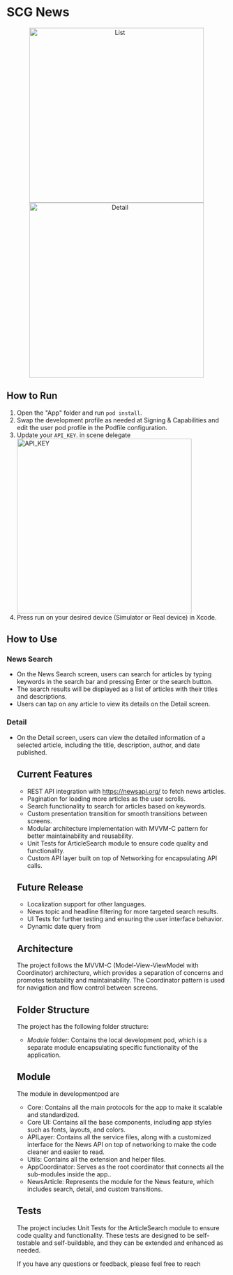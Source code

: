 <!DOCTYPE html>
<html>
<head>
</head>
<body>
  <h1>SCG News</h1>
 
<div align="center">
  <img src="https://user-images.githubusercontent.com/5418396/232339742-dfba2d38-eca3-4ce0-a566-b0c88e04d1d5.PNG" alt="List" width="400">
  <img src="https://user-images.githubusercontent.com/5418396/232339752-e20a2ae7-d142-4a4c-a5a6-0a9a8e02746b.PNG" alt="Detail" width="400">
</div>

  
 
  <h2>How to Run</h2>
  <ol>
    <li>Open the "App" folder and run <code>pod install</code>.</li>
    <li>Swap the development profile as needed at Signing &amp; Capabilities and edit the user pod profile in the Podfile configuration.</li>
    <li> Update your <code>API_KEY</code>. in scene delegate</li>
<img width="400" alt="API_KEY" src="https://user-images.githubusercontent.com/5418396/232744927-edab11ec-25c5-4816-b9e0-bab56064147c.png">
    <li>Press run on your desired device (Simulator or Real device) in Xcode.</li>
  </ol>


  <h2>How to Use</h2>
  <h3>News Search</h3>
  <ul>
    <li>On the News Search screen, users can search for articles by typing keywords in the search bar and pressing Enter or the search button.</li>
    <li>The search results will be displayed as a list of articles with their titles and descriptions.</li>
    <li>Users can tap on any article to view its details on the Detail screen.</li>
  </ul>

  <h3>Detail</h3>
  <ul>
    <li>On the Detail screen, users can view the detailed information of a selected article, including the title, description, author, and date published.</li>

  <h2>Current Features</h2>
  <ul>
    <li>REST API integration with <a href="https://newsapi.org/" target="_blank">https://newsapi.org/</a> to fetch news articles.</li>
    <li>Pagination for loading more articles as the user scrolls.</li>
    <li>Search functionality to search for articles based on keywords.</li>
    <li>Custom presentation transition for smooth transitions between screens.</li>
    <li>Modular architecture implementation with MVVM-C pattern for better maintainability and reusability.</li>
    <li>Unit Tests for ArticleSearch module to ensure code quality and functionality.</li>
    <li>Custom API layer built on top of Networking for encapsulating API calls.</li>
  </ul>

  <h2>Future Release</h2>
  <ul>
    <li>Localization support for other languages.</li>
    <li>News topic and headline filtering for more targeted search results.</li>
    <li>UI Tests for further testing and ensuring the user interface behavior.</li>
    <li>Dynamic date query from</li>
  </ul>

  <h2>Architecture</h2>
  <p>The project follows the MVVM-C (Model-View-ViewModel with Coordinator) architecture, which provides a separation of concerns and promotes testability and maintainability. The Coordinator pattern is used for navigation and flow control between screens.</p>

  <h2>Folder Structure</h2>
  <p>The project has the following folder structure:</p>
  <ul>
    <li><em>Module</em> folder: Contains the local development pod, which is a separate module encapsulating specific functionality of the application.</li>
  </ul>

  <h2>Module</h2>
  <p>The module in developmentpod are</p>
  <ul>
    <li>Core: Contains all the main protocols for the app to make it scalable and standardized.</li>
    <li>Core UI: Contains all the base components, including app styles such as fonts, layouts, and colors.</li>
    <li>APILayer: Contains all the service files, along with a customized interface for the News API on top of networking to make the code cleaner and easier to read.</li>
    <li>Utils: Contains all the extension and helper files.</li>
    <li>AppCoordinator: Serves as the root coordinator that connects all the sub-modules inside the app..</li>
    <li>NewsArticle: Represents the module for the News feature, which includes search, detail, and custom transitions.</li>
  </ul>


  <h2>Tests</h2>
  <p>The project includes Unit Tests for the ArticleSearch module to ensure code quality and functionality. These tests are designed to be self-testable and self-buildable, and they can be extended and enhanced as needed.</p>

  <p>If you have any questions or feedback, please feel free to reach
